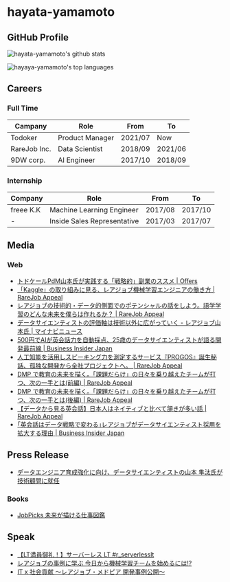 # hayata-yamamoto

## GitHub Profile

![hayata-yamamoto's github stats](https://github-readme-stats.vercel.app/api?username=hayata-yamamoto&count_private=true&theme=vue-dark&show_icon=true)

![hayaya-yamamoto's top languages](https://github-readme-stats.vercel.app/api/top-langs/?username=hayata-yamamoto&count_private=true&theme=vue-dark&hide=jupyter%20notebook)

## Careers

### Full Time

| Campany      | Role            | From    | To      |
| ------------ | --------------- | ------- | ------- |
| Todoker      | Product Manager | 2021/07 | Now     |
| RareJob Inc. | Data Scientist  | 2018/09 | 2021/06 |
| 9DW corp.    | AI Engineer     | 2017/10 | 2018/09 |

### Internship

| Company   | Role                        | From    | To      |
| --------- | --------------------------- | ------- | ------- |
| freee K.K | Machine Learning Engineer   | 2017/08 | 2017/10 |
| -         | Inside Sales Representative | 2017/03 | 2017/07 |

## Media

### Web

- [トドケールPdM山本氏が実践する「戦略的」副業のススメ | Offers](https://offers.jp/media/sidejob/workstyle/a_2077)
- [「Kaggle」の取り組みに見る、レアジョブ機械学習エンジニアの働き方 | RareJob Appeal](https://appeal.rarejob.co.jp/2021/06/18/7370/)
- [レアジョブの技術的・データ的側面でのポテンシャルの話をしよう。語学学習のどんな未来を僕らは作れるか？ | RareJob Appeal](https://appeal.rarejob.co.jp/2021/03/24/7239/?fbclid=IwAR2yCVPYddss8SuCuRzKHycGinQ8dVGOQDoOGwY3mexgScF1H-PqA2IkE8A)
- [データサイエンティストの評価軸は技術以外に広がっていく - レアジョブ山本氏 | マイナビニュース](https://news.mynavi.jp/article/datascientist-3/)
- [500円でAIが英会話力を自動採点、25歳のデータサイエンティストが語る開発最前線 | Business Insider Japan](https://www.businessinsider.jp/post-218852?fbclid=IwAR3viOmdMT_-H4PwzvuNrAswuI4-XLxD2fXzfSRk-WKcX8iCGBd1IU5CVzA)
- [人工知能を活用しスピーキング力を測定するサービス『PROGOS』誕生秘話、孤独な開発から全社プロジェクトへ。 | RareJob Appeal](https://appeal.rarejob.co.jp/2020/07/17/6880/)
- [DMP で教育の未来を描く。「課題だらけ」の日々を乗り越えたチームが打つ、次の一手とは(前編) | RareJob Appeal](https://appeal.rarejob.co.jp/2019/07/09/5936/)
- [DMP で教育の未来を描く。「課題だらけ」の日々を乗り越えたチームが打つ、次の一手とは(後編) | RareJob Appeal](https://appeal.rarejob.co.jp/2019/07/09/5960/)
- [【データから見る英会話】日本人はネイティブと比べて頷きが多い話 | RareJob Appeal](https://appeal.rarejob.co.jp/2018/11/09/5034/)
- [｢英会話はデータ戦略で変わる｣レアジョブがデータサイエンティスト採用を拡大する理由 | Business Insider Japan](https://www.businessinsider.jp/post-179154)

## Press Release 

- [データエンジニア育成強化に向け、データサイエンティストの山本 隼汰氏が技術顧問に就任](https://prtimes.jp/main/html/rd/p/000000169.000000106.html)

### Books

- [JobPicks 未来が描ける仕事図鑑](https://amzn.to/32Jeawf)

## Speak

- [【LT満員御礼！】サーバーレス LT #r_serverlesslt](https://rakus.connpass.com/event/221200/)
- [レアジョブの事例に学ぶ 今日から機械学習チームを始めるには!?](https://content.members.co.jp/?column=dev20200924)
- [IT x 社会貢献 ～レアジョブ・メドピア 開発事例公開～](https://techplay.jp/event/745392)
